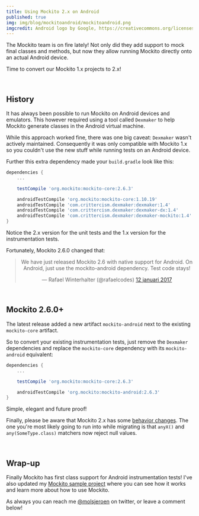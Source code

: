 ```yaml
---
title: Using Mockito 2.x on Android
published: true
img: img/blog/mockitoandroid/mockitoandroid.png
imgcredit: Android logo by Google, https://creativecommons.org/licenses/by/3.0/, cropped. Mockito logo, https://github.com/mockito/mockito, unmodified.
---
```

The Mockito team is on fire lately! Not only did they add support to mock final classes and methods, but now they allow running Mockito directly onto an actual Android device.

Time to convert our Mockito 1.x projects to 2.x!

<br>

## History
It has always been possible to run Mockito on Android devices and emulators. This however required using a tool called `Dexmaker` to help Mockito generate classes in the Android virtual machine.

While this approach worked fine, there was one big caveat: `Dexmaker` wasn't actively maintained. Consequently it was only compatible with Mockito 1.x so you couldn't use the new stuff while running tests on an Android device.

Further this extra dependency made your `build.gradle` look like this:

```groovy
dependencies {
    ...

    testCompile 'org.mockito:mockito-core:2.6.3'

    androidTestCompile 'org.mockito:mockito-core:1.10.19'
    androidTestCompile 'com.crittercism.dexmaker:dexmaker:1.4'
    androidTestCompile 'com.crittercism.dexmaker:dexmaker-dx:1.4'
    androidTestCompile 'com.crittercism.dexmaker:dexmaker-mockito:1.4'
}
```

Notice the 2.x version for the unit tests and the 1.x version for the instrumentation tests.

Fortunately, Mockito 2.6.0 changed that:

<center><blockquote class="twitter-tweet" data-lang="nl"><p lang="en" dir="ltr">We have just released Mockito 2.6 with native support for Android. On Android, just use the mockito-android dependency. Test code stays!</p>&mdash; Rafael Winterhalter (@rafaelcodes) <a href="https://twitter.com/rafaelcodes/status/819525418231496705">12 januari 2017</a></blockquote></center>

<script async src="//platform.twitter.com/widgets.js" charset="utf-8"></script>

<br>

## Mockito 2.6.0+
The latest release added a new artifact `mockito-android` next to the existing `mockito-core` artifact.

So to convert your existing instrumentation tests, just remove the `Dexmaker` dependencies and replace the `mockito-core` dependency with its `mockito-android` equivalent:

```groovy
dependencies {
    ...

    testCompile 'org.mockito:mockito-core:2.6.3'

    androidTestCompile 'org.mockito:mockito-android:2.6.3'
}
```

Simple, elegant and future proof!

Finally, please be aware that Mockito 2.x has some [behavior changes](https://github.com/mockito/mockito/wiki/What%27s-new-in-Mockito-2#incompatible). The one you're most likely going to run into while migrating is that `anyX()` and `any(SomeType.class)` matchers now reject null values.

<br>

## Wrap-up
Finally Mockito has first class support for Android instrumentation tests! I've also updated my [Mockito sample project](https://github.com/jeroenmols/mockitoexample) where you can see how it works and learn more about how to use Mockito.

As always you can reach me [@molsjeroen](https://twitter.com/molsjeroen) on twitter, or leave a comment below!
